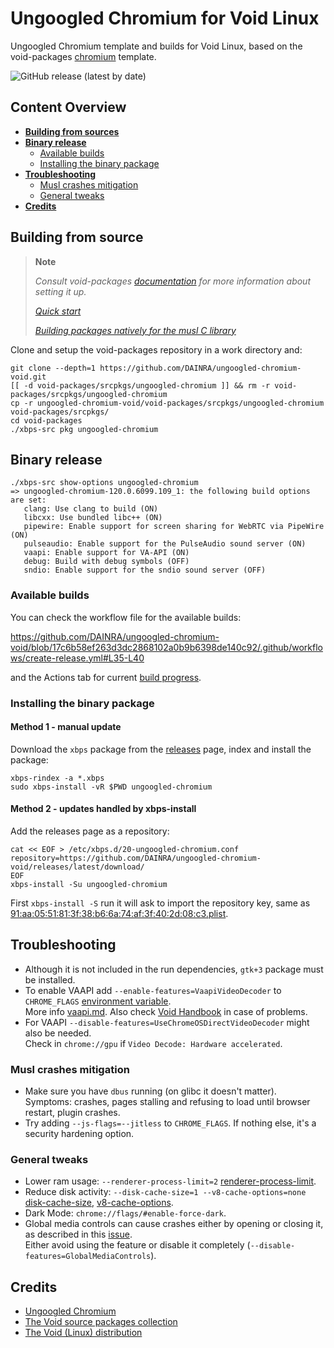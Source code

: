 # Ungoogled Chromium for Void Linux  
Ungoogled Chromium template and builds for Void Linux, based on the void-packages [chromium][1] template.

![GitHub release (latest by date)](https://img.shields.io/github/v/release/DAINRA/ungoogled-chromium-void?style=flat-square)

## Content Overview

- [**Building from sources**](#building-from-source)
- [**Binary release**](#binary-release)
    - [Available builds](#available-builds)
    - [Installing the binary package](#installing-the-binary-package)
- [**Troubleshooting**](#troubleshooting)
    - [Musl crashes mitigation](#musl-crashes-mitigation)
    - [General tweaks](#general-tweaks)
- [**Credits**](#credits)

## Building from source

> **Note**
>
> *Consult void-packages [documentation][2] for more information about setting it up.*
>
> [*Quick start*][2a]
>
> [*Building packages natively for the musl C library*][2b]

Clone and setup the void-packages repository in a work directory and:

```shell
git clone --depth=1 https://github.com/DAINRA/ungoogled-chromium-void.git
[[ -d void-packages/srcpkgs/ungoogled-chromium ]] && rm -r void-packages/srcpkgs/ungoogled-chromium
cp -r ungoogled-chromium-void/void-packages/srcpkgs/ungoogled-chromium void-packages/srcpkgs/
cd void-packages
./xbps-src pkg ungoogled-chromium
```

## Binary release

```shell
./xbps-src show-options ungoogled-chromium
=> ungoogled-chromium-120.0.6099.109_1: the following build options are set:
   clang: Use clang to build (ON)
   libcxx: Use bundled libc++ (ON)
   pipewire: Enable support for screen sharing for WebRTC via PipeWire (ON)
   pulseaudio: Enable support for the PulseAudio sound server (ON)
   vaapi: Enable support for VA-API (ON)
   debug: Build with debug symbols (OFF)
   sndio: Enable support for the sndio sound server (OFF)
```

### Available builds

You can check the workflow file for the available builds:

https://github.com/DAINRA/ungoogled-chromium-void/blob/17c6b58ef263d3dc2868102a0b9b6398de140c92/.github/workflows/create-release.yml#L35-L40

and the Actions tab for current [build progress](//github.com/DAINRA/ungoogled-chromium-void/actions/workflows/create-release.yml).

### Installing the binary package

#### Method 1 - manual update

Download the `xbps` package from the [releases](//github.com/DAINRA/ungoogled-chromium-void/releases) page, index and install the package:

```shell
xbps-rindex -a *.xbps
sudo xbps-install -vR $PWD ungoogled-chromium
```

#### Method 2 - updates handled by xbps-install

Add the releases page as a repository:

```shell
cat << EOF > /etc/xbps.d/20-ungoogled-chromium.conf
repository=https://github.com/DAINRA/ungoogled-chromium-void/releases/latest/download/
EOF
xbps-install -Su ungoogled-chromium
```

First `xbps-install -S` run it will ask to import the repository key, same as [91:aa:05:51:81:3f:38:b6:6a:74:af:3f:40:2d:08:c3.plist](void-packages/common/repo-keys/91:aa:05:51:81:3f:38:b6:6a:74:af:3f:40:2d:08:c3.plist).

## Troubleshooting

- Although it is not included in the run dependencies, `gtk+3` package must be installed.
- To enable VAAPI add `--enable-features=VaapiVideoDecoder` to `CHROME_FLAGS` [environment variable][3].  
  More info [vaapi.md][4]. Also check [Void Handbook][5] in case of problems.
- For VAAPI `--disable-features=UseChromeOSDirectVideoDecoder` might also be needed.  
  Check in `chrome://gpu` if `Video Decode: Hardware accelerated`.

### Musl crashes mitigation

- Make sure you have `dbus` running (on glibc it doesn't matter).  
  Symptoms: crashes, pages stalling and refusing to load until browser restart, plugin crashes.
- Try adding `--js-flags=--jitless` to `CHROME_FLAGS`. If nothing else, it's a security hardening option.

### General tweaks

- Lower ram usage: `--renderer-process-limit=2` [renderer-process-limit][6].
- Reduce disk activity: `--disk-cache-size=1 --v8-cache-options=none` [disk-cache-size][7], [v8-cache-options][8].
- Dark Mode: `chrome://flags/#enable-force-dark`.
- Global media controls can cause crashes either by opening or closing it, as described in this [issue][9].  
  Either avoid using the feature or disable it completely (`--disable-features=GlobalMediaControls`).

## Credits

- [Ungoogled Chromium](//github.com/ungoogled-software/ungoogled-chromium)
- [The Void source packages collection](//github.com/void-linux/void-packages)
- [The Void (Linux) distribution](//voidlinux.org/)

[1]:  //github.com/void-linux/void-packages/blob/master/srcpkgs/chromium
[2]:  //github.com/void-linux/void-packages/#readme
[2a]: //github.com/void-linux/void-packages/#quick-start
[2b]: //github.com/void-linux/void-packages/#building-for-musl
[3]:  //wiki.archlinux.org/title/Environment_variables
[4]:  //chromium.googlesource.com/chromium/src/+/refs/heads/main/docs/gpu/vaapi.md
[5]:  //docs.voidlinux.org/config/graphical-session/graphics-drivers/intel.html
[6]:  //peter.sh/experiments/chromium-command-line-switches/#renderer-process-limit
[7]: //peter.sh/experiments/chromium-command-line-switches/#disk-cache-size
[8]: //peter.sh/experiments/chromium-command-line-switches/#v8-cache-options
[9]: //bugs.chromium.org/p/chromium/issues/detail?id=1314342
